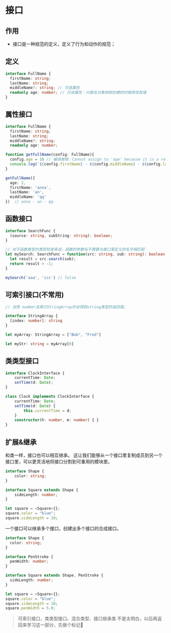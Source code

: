 # 接口
## 作用
- 接口是一种规范的定义，定义了行为和动作的规范；


## 定义
```ts
interface FullName {
  firstName: string;
  lastName: string;
  middleName?: string; // 可选属性
  readonly age: number; // 只读属性：只能在对象刚刚创建的时候修改其值
}
```

## 属性接口
```ts
interface FullName {
  firstName: string;
  lastName: string;
  middleName?: string;
  readonly age: number;

function getFullName(config: FullName){
  config.age = 10 // 编译报错：Cannot assign to 'age' because it is a read-only property
  console.log(`${config.firstName} - ${config.middleName} - ${config.lastName}`)
}

getFullName({
  age: 2,
  firstName: 'anna',
  lastName: 'an',
  middleName: 'qq'
})  // anna - an - qq
```


## 函数接口
```ts
interface SearchFunc {
  (source: string, subString: string): boolean;
}

// 对于函数类型的类型检查来说，函数的参数名不需要与接口里定义的名字相匹配
let mySearch: SearchFunc = function(src: string, sub: string): boolean {
  let result = src.search(sub);
  return result > -1;
}

mySearch('aaa', 'ccc') // false
```


## 可索引接口(不常用)
```ts
// 当用 number去索引StringArray时会得到string类型的返回值。

interface StringArray {
  [index: number]: string
}

let myArray: StringArray = ["Bob", "Fred"]

let myStr: string = myArray[0]

```

## 类类型接口
```ts
interface ClockInterface {
    currentTime: Date;
    setTime(d: Date);
}

class Clock implements ClockInterface {
    currentTime: Date;
    setTime(d: Date) {
        this.currentTime = d;
    }
    constructor(h: number, m: number) { }
}

```


## 扩展&继承
和类一样，接口也可以相互继承。 这让我们能够从一个接口里复制成员到另一个接口里，可以更灵活地将接口分割到可重用的模块里。
```ts
interface Shape {
    color: string;
}

interface Square extends Shape {
    sideLength: number;
}

let square = <Square>{};
square.color = "blue";
square.sideLength = 10;
```


一个接口可以继承多个接口，创建出多个接口的合成接口。
```ts
interface Shape {
  color: string;
}

interface PenStroke {
  penWidth: number;
}

interface Square extends Shape, PenStroke {
  sideLength: number;
}

let square = <Square>{};
square.color = "blue";
square.sideLength = 10;
square.penWidth = 5.0;
```


> 可索引接口，类类型接口、混合类型、接口继承类 不是太明白，以后再返回来学习这一部分，先做个标记:new_moon_with_face:
